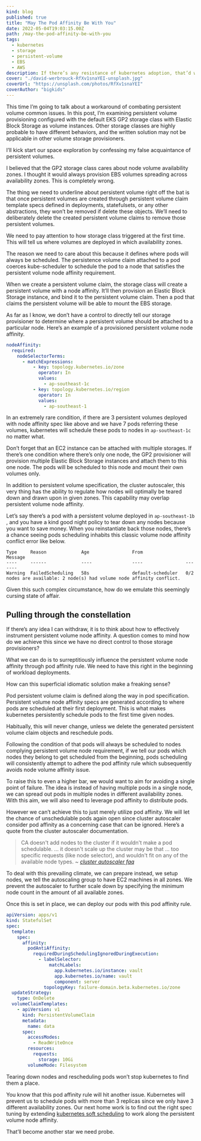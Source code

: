 ```yaml
---
kind: blog
published: true
title: "May The Pod Affinity Be With You"
date: 2022-05-04T19:03:15.00Z
path: /may-the-pod-affinity-be-with-you
tags:
  - kubernetes
  - storage
  - persistent-volume
  - EBS
  - AWS
description: If there’s any resistance of kubernetes adoption, that’d would be a reluctance of using the kuberntes persistent volume. I’m myself concerned with this as well. When it comes to dealing with having storages in kubernetes, I find it saner to just delegate the problem to higher abstractions like operators and charts. This absence of hands-on experience leaves me a question of how to use persistent volume.
cover: "./david-werbrouck-RfXv1snaYEI-unsplash.jpg"
coverUrl: "https://unsplash.com/photos/RfXv1snaYEI"
coverAuthor: "bigkids"
---
```


This time I’m going to talk about a workaround of combating persistent volume common issues. In this post, I’m examining persistent volume provisioning configured with the default EKS GP2 storage class with Elastic Block Storage as volume instances. Other storage classes are highly probable to have different behaviors, and the written solution may not be applicable in other volume storage provisioners.

I’ll kick start our space exploration by confessing my false acquaintance of persistent volumes.

I believed that the GP2 storage class cares about node volume availability zones. I thought it would always provision EBS volumes spreading across availability zones. This is completely wrong.

The thing we need to underline about persistent volume right off the bat is that once persistent volumes are created through persistent volume claim template specs defined in deployments, statefulsets, or any other abstractions, they won’t be removed if delete these objects. We’ll need to deliberately delete the created persistent volume claims to remove those persistent volumes.

We need to pay attention to how storage class triggered at the first time. This will tell us where volumes are deployed in which availability zones.

The reason we need to care about this because it defines where pods will always be scheduled. The persistence volume claim attached to a pod coerces kube-scheduler to schedule the pod to a node that satisfies the persistent volume node affinity requirement.

When we create a persistent volume claim, the storage class will create a persistent volume with a node affinity. It’ll then provision an Elastic Block Storage instance, and bind it to the persistent volume claim. Then a pod that claims the persistent volume will be able to mount the EBS storage.

As far as I know, we don’t have a control to directly tell our storage provisioner to determine where a persistent volume should be attached to a particular node. Here’s an example of a provisioned persistent volume node affinity.

```yaml
nodeAffinity:
  required:
    nodeSelectorTerms:
      - matchExpressions:
          - key: topology.kubernetes.io/zone
            operator: In
            values:
              - ap-southeast-1c
          - key: topology.kubernetes.io/region
            operator: In
            values:
              - ap-southeast-1
```

In an extremely rare condition, if there are 3 persistent volumes deployed with node affinity spec like above and we have 7 pods referring these volumes, kubernetes will schedule these pods to nodes in `ap-southeast-1c` no matter what.

Don’t forget that an EC2 instance can be attached with multiple storages. If there’s one condition where there’s only one node, the GP2 provisioner will provision multiple Elastic Block Storage instances and attach them to this one node. The pods will be scheduled to this node and mount their own volumes only.

In addition to persistent volume specification, the cluster autoscaler, this very thing has the ability to regulate how nodes will optimally be teared down and drawn upon in given zones. This capability may overlap persistent volume node affinity.

Let’s say there’s a pod with a persistent volume deployed in `ap-southeast-1b` , and you have a kind good night policy to tear down any nodes because you want to save money. When you reinstantiate back those nodes, there’s a chance seeing pods scheduling inhabits this classic volume node affinity conflict error like below.

```
Type     Reason             Age                From                Message
----     ------             ----               ----                -------
Warning  FailedScheduling   58s                default-scheduler   0/2 nodes are available: 2 node(s) had volume node affinity conflict.
```

Given this such complex circumstance, how do we emulate this seemingly cursing state of affair.

## Pulling through the constellation

If there’s any idea I can withdraw, it is to think about how to effectively instrument persistent volume node affinity. A question comes to mind how do we achieve this since we have no direct control to those storage provisioners?

What we can do is to surreptitiously influence the persistent volume node affinity through pod affinity rule. We need to have this right in the beginning of workload deployments.

How can this superficial idiomatic solution make a freaking sense?

Pod persistent volume claim is defined along the way in pod specification. Persistent volume node affinity specs are generated according to where pods are scheduled at their first deployment. This is what makes kubernetes persistently schedule pods to the first time given nodes.

Habitually, this will never change, unless we delete the generated persistent volume claim objects and reschedule pods.

Following the condition of that pods will always be scheduled to nodes complying persistent volume node requirement, if we tell our pods which nodes they belong to get scheduled from the beginning, pods scheduling will consistently attempt to adhere the pod affinity rule which subsequently avoids node volume affinity issue.

To raise this to even a higher bar, we would want to aim for avoiding a single point of failure. The idea is instead of having multiple pods in a single node, we can spread out pods in multiple nodes in different availability zones. With this aim, we will also need to leverage pod affinity to distribute pods.

However we can’t achieve this to just merely utilize pod affinity. We will let the chance of unschedulable pods again open since cluster autoscaler consider pod affinity as a concerning case that can be ignored. Here’s a quote from the cluster autoscaler documentation.

> CA doesn't add nodes to the cluster if it wouldn't make a pod schedulable. ... it doesn't scale up the cluster may be that ... too specific requests (like node selector), and wouldn't fit on any of the available node types. ~ _[cluster autoscaler faq](https://github.com/kubernetes/autoscaler/blob/master/cluster-autoscaler/FAQ.md#i-have-a-couple-of-pending-pods-but-there-was-no-scale-up)_

To deal with this prevailing climate, we can prepare instead, we setup nodes, we tell the autoscaling group to have EC2 machines in all zones. We prevent the autoscaler to further scale down by specifying the minimum node count in the amount of all available zones.

Once this is set in place, we can deploy our pods with this pod affinity rule.

```yaml
apiVersion: apps/v1
kind: StatefulSet
spec:
  template:
    spec:
      affinity:
        podAntiAffinity:
          requiredDuringSchedulingIgnoredDuringExecution:
            - labelSelector:
                matchLabels:
                  app.kubernetes.io/instance: vault
                  app.kubernetes.io/name: vault
                  component: server
              topologyKey: failure-domain.beta.kubernetes.io/zone
  updateStrategy:
    type: OnDelete
  volumeClaimTemplates:
    - apiVersion: v1
      kind: PersistentVolumeClaim
      metadata:
        name: data
      spec:
        accessModes:
          - ReadWriteOnce
        resources:
          requests:
            storage: 10Gi
        volumeMode: Filesystem
```

Tearing down nodes and rescheduling pods won’t stop kubernetes to find them a place.

You know that this pod affinity rule will hit another issue. Kubernetes will prevent us to schedule pods with more than 3 replicas since we only have 3 different availability zones. Our next home work is to find out the right spec tuning by extending [kubernetes soft scheduling](https://kubernetes.io/docs/concepts/scheduling-eviction/assign-pod-node/#an-example-of-a-pod-that-uses-pod-affinity) to work along the persistent volume node affinity.

That’ll become another star we need probe.
